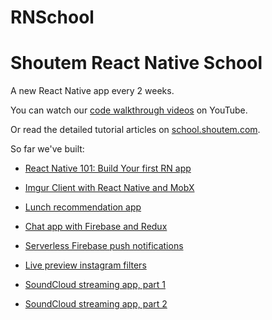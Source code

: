 # RNSchool

# Shoutem React Native School

A new React Native app every 2 weeks.

You can watch our
[code walkthrough videos](https://www.youtube.com/channel/UCrJs_gMaJZDqN6Wz76FQ35A)
on YouTube.

Or read the detailed tutorial articles on
[school.shoutem.com](https://school.shoutem.com/).

So far we've built:

 - [React Native 101: Build Your first RN app](https://school.shoutem.com/lectures/build-react-native-mobile-app-tutorial/)
 - [Imgur Client with React Native and MobX](https://school.shoutem.com/lectures/build-simple-imgur-client-react-native-mobx-tutorial/)

 - [Lunch recommendation app](https://school.shoutem.com/lectures/geolocation-app-react-native/)
 - [Chat app with Firebase and Redux](https://school.shoutem.com/lectures/chat-app-firebase-redux-react-native/)
 - [Serverless Firebase push notifications](https://school.shoutem.com/lectures/react-native-chat-app-serverless-firebase-push-notifications/)
 - [Live preview instagram filters](https://school.shoutem.com/lectures/react-native-camera-app-live-preview-saturation-brightness-filters/)
 - [SoundCloud streaming app, part 1](https://school.shoutem.com/lectures/build-react-native-music-app-tutorial-part1/)
 - [SoundCloud streaming app, part 2](https://school.shoutem.com/lectures/react-native-soundcloud-streaming-app-tutorial-part-2/)